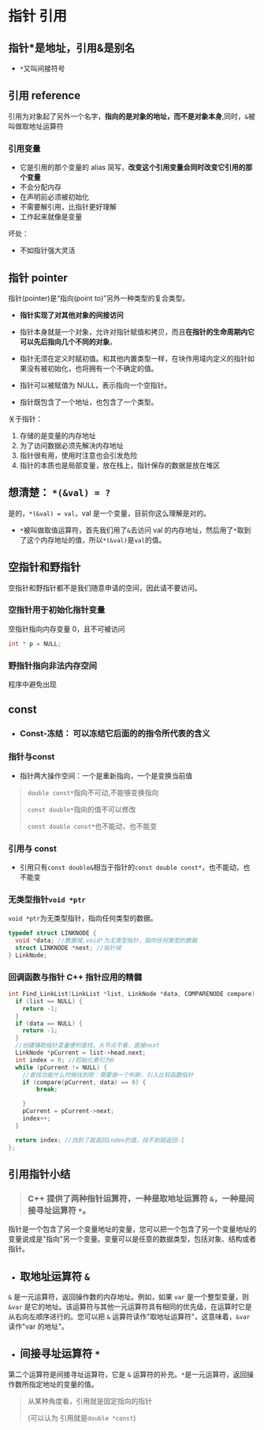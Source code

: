 # 指针 引用


## **指针\*是地址，引用&是别名**

- `*`又叫间接符号


## 引用 reference


引用为对象起了另外一个名字，**指向的是对象的地址，而不是对象本身**,同时，`&`被叫做取地址运算符


### 引用变量


- 它是引用的那个变量的 alias 简写，**改变这个引用变量会同时改变它引用的那个变量**
- 不会分配内存
- 在声明前必须被初始化
- 不需要解引用，比指针更好理解
- 工作起来就像是变量


坏处：


- 不如指针强大灵活


## 指针 pointer


指针(pointer)是“指向(point to)”另外一种类型的复合类型。


- **指针实现了对其他对象的间接访问**


- 指针本身就是一个对象，允许对指针赋值和拷贝，而且**在指针的生命周期内它可以先后指向几个不同的对象**。
- 指针无须在定义时赋初值。和其他内置类型一样，在块作用域内定义的指针如果没有被初始化，也将拥有一个不确定的值。
- 指针可以被赋值为 NULL，表示指向一个空指针。
- 指针既包含了一个地址，也包含了一个类型。


关于指针：


1. 存储的是变量的内存地址
2. 为了访问数据必须先解决内存地址
3. 指针很有用，使用时注意也会引发危险
4. 指针的本质也是局部变量，放在栈上，指针保存的数据是放在堆区


## 想清楚： `*(&val) = ?`


是的，`*(&val) = val`，val 是一个变量，目前你这么理解是对的。


- `*`被叫做取值运算符，首先我们用了`&`去访问 val 的内存地址，然后用了`*`取到了这个内存地址的值，所以`*(&val)`是`val`的值。


## 空指针和野指针


空指针和野指针都不是我们随意申请的空间，因此请不要访问。


### 空指针用于初始化指针变量


空指针指向内存变量 0，且不可被访问


```c++
int * p = NULL;
```

### 野指针指向非法内存空间


程序中避免出现


## const



- ### Const-冻结： 可以冻结它后面的的指令所代表的含义


### 指针与const

- 指针两大操作空间：一个是重新指向，一个是变换当前值
> `double const*`指向不可动,不能够变换指向
> 
>  `const double*`指向的值不可以修改
> 
>  `const double const*`也不能动，也不能变


### 引用与 const


- 引用只有`const double&`相当于指针的`const double const*`，也不能动，也不能变


### 无类型指针`void *ptr`


`void *ptr`为无类型指针，指向任何类型的数据。


```c++
typedef struct LINKNODE {
  void *data; //数据域,void*为无类型指针，指向任何类型的数据
  struct LINKNODE *next; //指针域
} LinkNode;
```

### 回调函数与指针 C++ 指针应用的精髓


```c++
int Find_LinkList(LinkList *list, LinkNode *data, COMPARENODE compare) {
  if (list == NULL) {
    return -1;
  }
  if (data == NULL) {
    return -1;
  }
  //创建辅助指针变量便利查找，头节点不看，直接next
  LinkNode *pCurrent = list->head.next;
  int index = 0; //初始化索引为0
  while (pCurrent != NULL) {
    //查找功能什么时候找到呢：需要做一个判断，引入比较函数指针
    if (compare(pCurrent, data) == 0) {
        break;

    }
    pCurrent = pCurrent->next;
    index++;
  }

  return index; //找到了就返回index的值，找不到就返回-1
};

```

## 引用指针小结


> ### C++ 提供了两种指针运算符，一种是取地址运算符 `&`，一种是间接寻址运算符 `*`。


指针是一个包含了另一个变量地址的变量，您可以把一个包含了另一个变量地址的变量说成是"指向"另一个变量。变量可以是任意的数据类型，包括对象、结构或者指针。


- ## 取地址运算符 `&`


`&` 是一元运算符，返回操作数的内存地址。例如，如果 `var` 是一个整型变量，则 `&var` 是它的地址。该运算符与其他一元运算符具有相同的优先级，在运算时它是从右向左顺序进行的。您可以把 `&` 运算符读作"取地址运算符"，这意味着，`&var` 读作"var 的地址"。


- ## 间接寻址运算符 `*`


第二个运算符是间接寻址运算符，它是 `&` 运算符的补充。`*`是一元运算符，返回操作数所指定地址的变量的值。


> 从某种角度看，引用就是固定指向的指针
>
> (可以认为 引用就是`double *const`)


